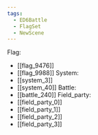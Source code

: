 ```yaml
---
tags:
  - ED6Battle
  - FlagSet
  - NewScene
---
```

Flag:
- [[flag_9476]]
- [[flag_9988]]
System:
- [[system_3]]
- [[system_40]]
Battle:
- [[battle_240]]
Field_party:
- [[field_party_0]]
- [[field_party_1]]
- [[field_party_2]]
- [[field_party_3]]
